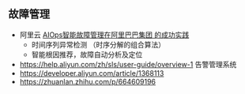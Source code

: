 


## 故障管理

- 阿里云 [AIOps智能故障管理在阿里巴巴集团 的成功实践](https://developer.aliyun.com/article/1088599)
  - 时间序列异常检测 （时序分解的组合算法）
  - 智能根因推荐，故障自动分析及定位
- https://help.aliyun.com/zh/sls/user-guide/overview-1  告警管理系统
- https://developer.aliyun.com/article/1368113 
- https://zhuanlan.zhihu.com/p/664609196 

